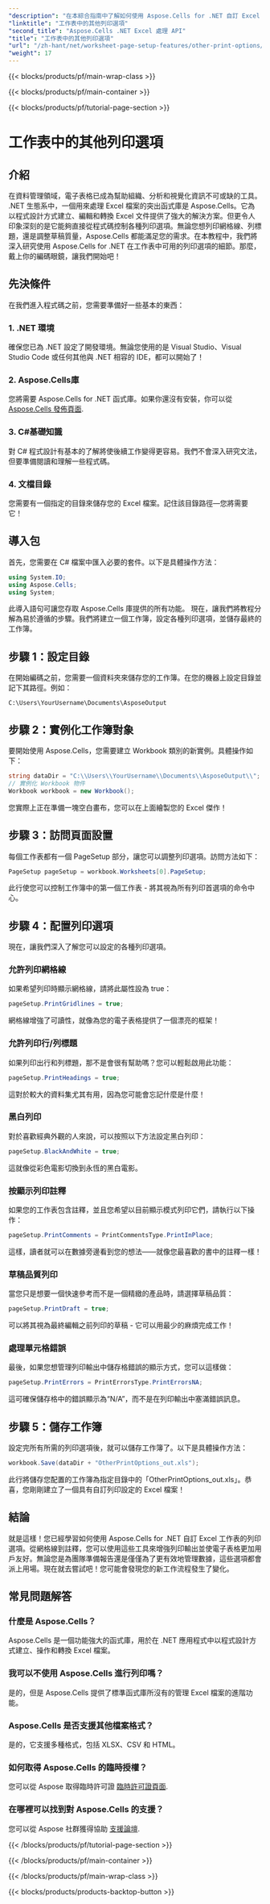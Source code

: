 ```yaml
---
"description": "在本綜合指南中了解如何使用 Aspose.Cells for .NET 自訂 Excel 工作表的列印選項。"
"linktitle": "工作表中的其他列印選項"
"second_title": "Aspose.Cells .NET Excel 處理 API"
"title": "工作表中的其他列印選項"
"url": "/zh-hant/net/worksheet-page-setup-features/other-print-options/"
"weight": 17
---
```


{{< blocks/products/pf/main-wrap-class >}}

{{< blocks/products/pf/main-container >}}

{{< blocks/products/pf/tutorial-page-section >}}

# 工作表中的其他列印選項

## 介紹
在資料管理領域，電子表格已成為幫助組織、分析和視覺化資訊不可或缺的工具。 .NET 生態系中，一個用來處理 Excel 檔案的突出函式庫是 Aspose.Cells。它為以程式設計方式建立、編輯和轉換 Excel 文件提供了強大的解決方案。但更令人印象深刻的是它能夠直接從程式碼控制各種列印選項。無論您想列印網格線、列標題，還是調整草稿質量，Aspose.Cells 都能滿足您的需求。在本教程中，我們將深入研究使用 Aspose.Cells for .NET 在工作表中可用的列印選項的細節。那麼，戴上你的編碼眼鏡，讓我們開始吧！
## 先決條件
在我們進入程式碼之前，您需要準備好一些基本的東西：
### 1. .NET 環境
確保您已為 .NET 設定了開發環境。無論您使用的是 Visual Studio、Visual Studio Code 或任何其他與 .NET 相容的 IDE，都可以開始了！
### 2. Aspose.Cells庫
您將需要 Aspose.Cells for .NET 函式庫。如果你還沒有安裝，你可以從 [Aspose.Cells 發佈頁面](https://releases。aspose.com/cells/net/).
### 3. C#基礎知識
對 C# 程式設計有基本的了解將使後續工作變得更容易。我們不會深入研究文法，但要準備閱讀和理解一些程式碼。
### 4. 文檔目錄
您需要有一個指定的目錄來儲存您的 Excel 檔案。記住該目錄路徑—您將需要它！
## 導入包
首先，您需要在 C# 檔案中匯入必要的套件。以下是具體操作方法：
```csharp
using System.IO;
using Aspose.Cells;
using System;
```
此導入語句可讓您存取 Aspose.Cells 庫提供的所有功能。
現在，讓我們將教程分解為易於遵循的步驟。我們將建立一個工作簿，設定各種列印選項，並儲存最終的工作簿。
## 步驟 1：設定目錄
在開始編碼之前，您需要一個資料夾來儲存您的工作簿。在您的機器上設定目錄並記下其路徑。例如：
```plaintext
C:\Users\YourUsername\Documents\AsposeOutput
```
## 步驟 2：實例化工作簿對象
要開始使用 Aspose.Cells，您需要建立 Workbook 類別的新實例。具體操作如下：
```csharp
string dataDir = "C:\\Users\\YourUsername\\Documents\\AsposeOutput\\";
// 實例化 Workbook 物件
Workbook workbook = new Workbook();
```
您實際上正在準備一塊空白畫布，您可以在上面繪製您的 Excel 傑作！
## 步驟 3：訪問頁面設置
每個工作表都有一個 PageSetup 部分，讓您可以調整列印選項。訪問方法如下：
```csharp
PageSetup pageSetup = workbook.Worksheets[0].PageSetup;
```
此行使您可以控制工作簿中的第一個工作表 - 將其視為所有列印首選項的命令中心。
## 步驟 4：配置列印選項
現在，讓我們深入了解您可以設定的各種列印選項。
### 允許列印網格線
如果希望列印時顯示網格線，請將此屬性設為 true：
```csharp
pageSetup.PrintGridlines = true;
```
網格線增強了可讀性，就像為您的電子表格提供了一個漂亮的框架！
### 允許列印行/列標題
如果列印出行和列標題，那不是會很有幫助嗎？您可以輕鬆啟用此功能：
```csharp
pageSetup.PrintHeadings = true;
```
這對於較大的資料集尤其有用，因為您可能會忘記什麼是什麼！
### 黑白列印
對於喜歡經典外觀的人來說，可以按照以下方法設定黑白列印：
```csharp
pageSetup.BlackAndWhite = true;
```
這就像從彩色電影切換到永恆的黑白電影。
### 按顯示列印註釋
如果您的工作表包含註釋，並且您希望以目前顯示模式列印它們，請執行以下操作：
```csharp
pageSetup.PrintComments = PrintCommentsType.PrintInPlace;
```
這樣，讀者就可以在數據旁邊看到您的想法——就像您最喜歡的書中的註釋一樣！
### 草稿品質列印
當您只是想要一個快速參考而不是一個精緻的產品時，請選擇草稿品質：
```csharp
pageSetup.PrintDraft = true;
```
可以將其視為最終編輯之前列印的草稿 - 它可以用最少的麻煩完成工作！
### 處理單元格錯誤
最後，如果您想管理列印輸出中儲存格錯誤的顯示方式，您可以這樣做：
```csharp
pageSetup.PrintErrors = PrintErrorsType.PrintErrorsNA;
```
這可確保儲存格中的錯誤顯示為“N/A”，而不是在列印輸出中塞滿錯誤訊息。
## 步驟 5：儲存工作簿
設定完所有所需的列印選項後，就可以儲存工作簿了。以下是具體操作方法：
```csharp
workbook.Save(dataDir + "OtherPrintOptions_out.xls");
```
此行將儲存您配置的工作簿為指定目錄中的「OtherPrintOptions_out.xls」。恭喜，您剛剛建立了一個具有自訂列印設定的 Excel 檔案！
## 結論
就是這樣！您已經學習如何使用 Aspose.Cells for .NET 自訂 Excel 工作表的列印選項。從網格線到註釋，您可以使用這些工具來增強列印輸出並使電子表格更加用戶友好。無論您是為團隊準備報告還是僅僅為了更有效地管理數據，這些選項都會派上用場。現在就去嘗試吧！您可能會發現您的新工作流程發生了變化。
## 常見問題解答
### 什麼是 Aspose.Cells？  
Aspose.Cells 是一個功能強大的函式庫，用於在 .NET 應用程式中以程式設計方式建立、操作和轉換 Excel 檔案。
### 我可以不使用 Aspose.Cells 進行列印嗎？  
是的，但是 Aspose.Cells 提供了標準函式庫所沒有的管理 Excel 檔案的進階功能。
### Aspose.Cells 是否支援其他檔案格式？  
是的，它支援多種格式，包括 XLSX、CSV 和 HTML。
### 如何取得 Aspose.Cells 的臨時授權？  
您可以從 Aspose 取得臨時許可證 [臨時許可證頁面](https://purchase。aspose.com/temporary-license/).
### 在哪裡可以找到對 Aspose.Cells 的支援？  
您可以從 Aspose 社群獲得協助 [支援論壇](https://forum。aspose.com/c/cells/9).

{{< /blocks/products/pf/tutorial-page-section >}}

{{< /blocks/products/pf/main-container >}}

{{< /blocks/products/pf/main-wrap-class >}}

{{< blocks/products/products-backtop-button >}}